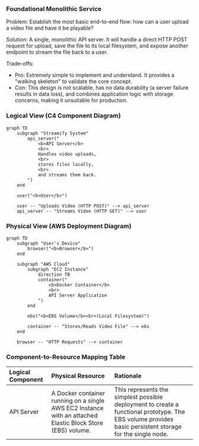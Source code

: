 ### **Foundational Monolithic Service**

Problem:
Establish the most basic end-to-end flow: how can a user upload a video file and have it be playable?

Solution:
A single, monolithic API server. It will handle a direct HTTP POST request for upload, save the file to its local filesystem, and expose another endpoint to stream the file back to a user.

Trade-offs:
- Pro: Extremely simple to implement and understand. It provides a "walking skeleton" to validate the core concept.
- Con: This design is not scalable, has no data durability (a server failure results in data loss), and combines application logic with storage concerns, making it unsuitable for production.

### **Logical View (C4 Component Diagram)**

```mermaid
graph TD
    subgraph "Streamify System"
        api_server("
            <b>API Server</b>
            <br>
            Handles video uploads,
            <br>
            stores files locally,
            <br>
            and streams them back.
        ")
    end

    user("<b>User</b>")

    user -- "Uploads Video (HTTP POST)" --> api_server
    api_server -- "Streams Video (HTTP GET)" --> user
```

### **Physical View (AWS Deployment Diagram)**

```mermaid
graph TD
    subgraph "User's Device"
        browser("<b>Browser</b>")
    end

    subgraph "AWS Cloud"
        subgraph "EC2 Instance"
            direction TB
            container("
                <b>Docker Container</b>
                <br>
                API Server Application
            ")
        end
        
        ebs("<b>EBS Volume</b><br>(Local Filesystem)")

        container -- "Stores/Reads Video File" --> ebs
    end
    
    browser -- "HTTP Requests" --> container
```

### **Component-to-Resource Mapping Table**

| Logical Component | Physical Resource                                                                             | Rationale                                                                                                       |
| :---------------- | :-------------------------------------------------------------------------------------------- | :-------------------------------------------------------------------------------------------------------------- |
| API Server        | A Docker container running on a single AWS EC2 Instance with an attached Elastic Block Store (EBS) volume. | This represents the simplest possible deployment to create a functional prototype. The EBS volume provides basic persistent storage for the single node. |
